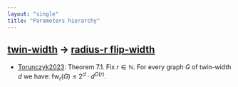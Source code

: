 ```yaml
---
layout: "single"
title: "Parameters hierarchy"
---
```

<!--this is a generated file-->

## [twin-width](../VipBQc) → [radius-r flip-width](../nMKJBg)
* [Torunczyk2023](../KpkMZB): Theorem 7.1. Fix $r \in \mathbb N$. For every graph $G$ of twin-width $d$ we have: $\mathrm{fw}_r(G) \le 2^d \cdot d^{O(r)}.$
